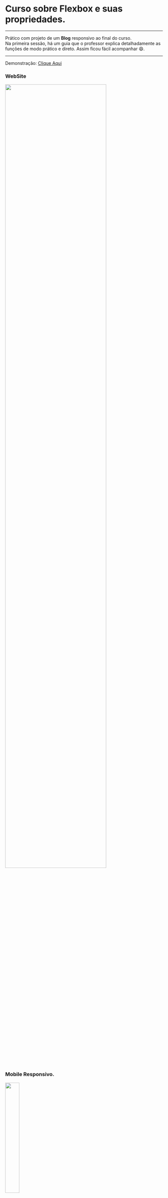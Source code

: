 # Curso sobre Flexbox e suas propriedades.

---

Prático com projeto de um **Blog** responsivo ao final do curso.   
Na primeira sessão, há um guia que o professor explica detalhadamente as funções de modo prático e direto. 
Assim ficou fácil acompanhar 😄. 

---

Demonstração: [Clique Aqui](https://elvissouza.github.io/Flexblog/)

### WebSite
<img src ="https://github.com/elvissouza/Flexblog/blob/master/assets/FlexSite.gif?raw=true" width= "80%" height= "auto" align="center">

### Mobile Responsivo.
<img src ="https://github.com/elvissouza/Flexblog/blob/master/assets/FlexMobile.gif?raw=true" width= "30%" height= "auto" align="center">

Está com design responsivo com base de estudos em **Flexbox**  tentando adicionar o menor número de  
*media Queries* possivel, há também algumas interações básicas como “click”, etc.  
Blog feito em base de estudos e testes de funcionamento. Nenhum objetivo em ser comercial ou profissional.  
**OBS:** ```flex: 2 1 260px;``` evitar bugs em navegadores antigos/Safari

---

* > **Curso feito pela [Origamid](https://www.origamid.com/)**
O [Guia Completo de Flexbox](https://origamid.com/projetos/flexbox-guia-completo/) ajudou bastante para entender. os exemplos são claros e diretos.
